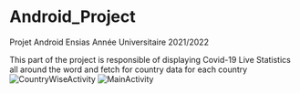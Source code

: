 # Android_Project
Projet Android Ensias Année Universitaire 2021/2022

This part of the project is responsible of displaying Covid-19 Live Statistics 
all around the word and fetch for country data for each country 
![CountryWiseActivity](https://user-images.githubusercontent.com/83608212/164363058-ec164aff-3c82-4dc4-b8d4-d727cccdd9c9.png)
![MainActivity](https://user-images.githubusercontent.com/83608212/164363072-81392d75-3b06-47b9-b901-b6da5e138b4e.png)
